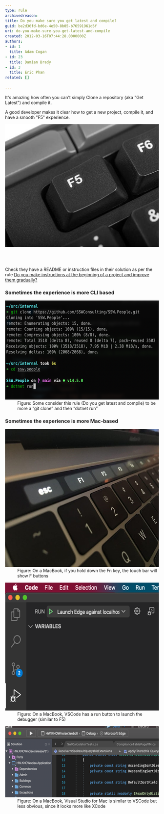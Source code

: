 ```yaml
---
type: rule
archivedreason: 
title: Do you make sure you get latest and compile?
guid: be2d36fd-bd6e-4e50-8b05-b76591961d5f
uri: do-you-make-sure-you-get-latest-and-compile
created: 2012-03-16T07:44:28.0000000Z
authors:
- id: 1
  title: Adam Cogan
- id: 23
  title: Damian Brady
- id: 3
  title: Eric Phan
related: []

---
```



<p class="ssw15-rteElement-P">It's amazing how often you can't simply Clone a repository (aka "Get Latest") and compile it.<br></p><p class="ssw15-rteElement-P">​A good developer makes it clear how to get a new project, compile it, and have a smooth "F5" experience.<br></p>
<dl class="image"><dt><img src="f5-key.jpg" alt="f5-key.jpg" style="width:600px;height:400px;" /></dt></dl>
<br><excerpt class='endintro'></excerpt><br>
<p>​Check they have a README or instruction files in their solution as per the rule <a href="/_layouts/15/FIXUPREDIRECT.ASPX?WebId=3dfc0e07-e23a-4cbb-aac2-e778b71166a2&TermSetId=07da3ddf-0924-4cd2-a6d4-a4809ae20160&TermId=d6d34c31-ac6a-49a4-876a-f9d30e1ab78a">Do you make instructions at the beginning of a project and improve them gradually?</a> <br></p><h3 class="ssw15-rteElement-H3">Sometimes the experience is more CLI based​​​<br></h3><dl class="image"><dt><img src="dotnet-run.png" alt="dotnet-run.png" style="width:600px;height:323px;" /></dt><dd>Figure: Some consider this rule (Do you get latest and compile) to be more a “git clone” and then “dotnet run” </dd></dl><h3 class="ssw15-rteElement-H3">Sometimes the experience is more Mac-based​<br></h3><dl class="image"><dt><img src="mac-f5-key.jpg" alt="mac-f5-key.jpg" style="width:600px;height:450px;" /></dt><dd>Figure: On a MacBook, if you hold down the Fn key, the touch bar will show F buttons</dd></dl><dl class="image"><dt><img src="macbook-vscode-run-button.png" alt="macbook-vscode-run-button.png" style="width:600px;height:417px;" /></dt><dd>Figure: On a MacBook, VSCode has a run button to launch the debugger (similar to F5)</dd></dl><dl class="image"><dt><img src="macbook-visualstudio-run-button.png" alt="macbook-visualstudio-run-button.png" style="width:600px;height:232px;" /></dt><dd>Figure: On a MacBook, Visual Studio for Mac is similar to VSCode but less obvious, since it looks more like XCode</dd>
</dl>


